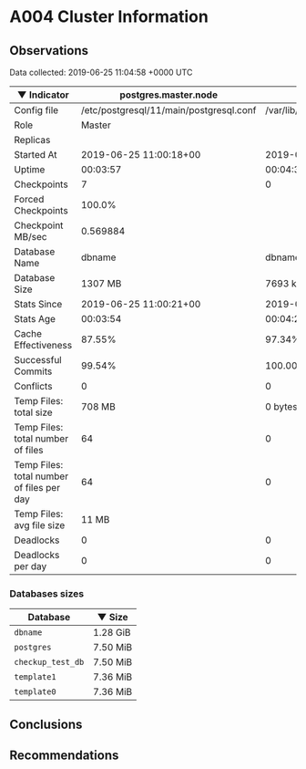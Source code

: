 # A004 Cluster Information #

## Observations ##
Data collected: 2019-06-25 11:04:58 +0000 UTC  

|&#9660;&nbsp;Indicator | postgres.master.node | postgres.replica.node |
|--------|-------|-------- |
|Config file |/etc/postgresql/11/main/postgresql.conf|/var/lib/postgresql/11/secondary/postgresql.conf|
|Role |Master|<no value>|
|Replicas ||<no value>|
|Started At |2019-06-25&nbsp;11:00:18+00|2019-06-25 11:00:26+00|
|Uptime |00:03:57|00:04:33|
|Checkpoints |7|0|
|Forced Checkpoints |100.0%|<no value>|
|Checkpoint MB/sec |0.569884|<no value>|
|Database Name |dbname|dbname|
|Database Size |1307&nbsp;MB|7693 kB|
|Stats Since |2019-06-25&nbsp;11:00:21+00|2019-06-25 11:00:33+00|
|Stats Age |00:03:54|00:04:26|
|Cache Effectiveness |87.55%|97.34%|
|Successful Commits |99.54%|100.00%|
|Conflicts |0|0|
|Temp Files: total size |708&nbsp;MB|0 bytes|
|Temp Files: total number of files |64|0|
|Temp Files: total number of files per day |64|0|
|Temp Files: avg file size |11&nbsp;MB|<no value>|
|Deadlocks |0|0|
|Deadlocks per day |0|0|


### Databases sizes ###

| Database | &#9660;&nbsp;Size |
|----------|--------|
| `dbname` | 1.28&nbsp;GiB |
| `postgres` | 7.50&nbsp;MiB |
| `checkup_test_db` | 7.50&nbsp;MiB |
| `template1` | 7.36&nbsp;MiB |
| `template0` | 7.36&nbsp;MiB |


## Conclusions ##


## Recommendations ##

